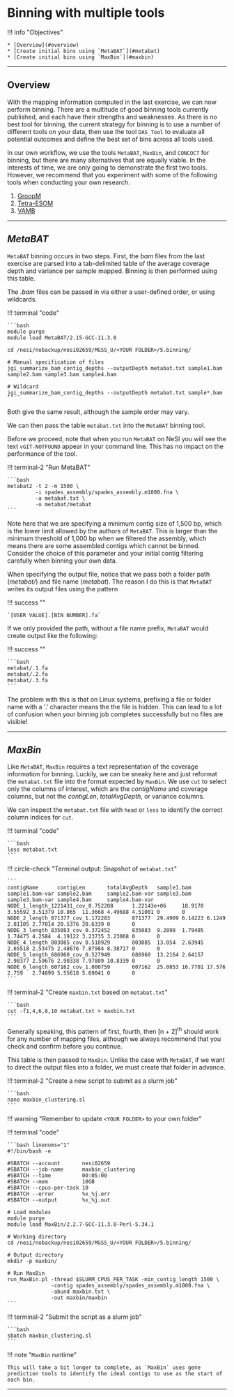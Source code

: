 # Binning with multiple tools

!!! info "Objectives"

    * [Overview](#overview)
    * [Create initial bins using `MetaBAT`](#metabat)
    * [Create initial bins using `MaxBin`](#maxbin)

---

## Overview

With the mapping information computed in the last exercise, we can now perform binning. There are a multitude of good binning tools currently published, and each have their strengths and weaknesses. As there is no best tool for binning, the current strategy for binning is to use a number of different tools on your data, then use the tool `DAS_Tool` to evaluate all potential outcomes and define the best set of bins across all tools used.

In our own workflow, we use the tools `MetaBAT`, `MaxBin`, and `CONCOCT` for binning, but there are many alternatives that are equally viable. In the interests of time, we are only going to demonstrate the first two tools. However, we recommend that you experiment with some of the following tools when conducting your own research.

1. [GroopM](http://ecogenomics.github.io/GroopM/)
1. [Tetra-ESOM](https://github.com/tetramerFreqs/Binning)
1. [VAMB](https://github.com/RasmussenLab/vamb)

---

## *MetaBAT*

`MetaBAT` binning occurs in two steps. First, the *bam* files from the last exercise are parsed into a tab-delimited table of the average coverage depth and variance per sample mapped. Binning is then performed using this table.

The *.bam* files can be passed in via either a user-defined order, or using wildcards.

!!! terminal "code"

    ```bash
    module purge
    module load MetaBAT/2.15-GCC-11.3.0

    cd /nesi/nobackup/nesi02659/MGSS_U/<YOUR FOLDER>/5.binning/

    # Manual specification of files
    jgi_summarize_bam_contig_depths --outputDepth metabat.txt sample1.bam sample2.bam sample3.bam sample4.bam

    # Wildcard
    jgi_summarize_bam_contig_depths --outputDepth metabat.txt sample*.bam
    ```

Both give the same result, although the sample order may vary.

We can then pass the table `metabat.txt` into the `MetaBAT` binning tool.

Before we proceed, note that when you run `MetaBAT` on NeSI you will see the text `vGIT-NOTFOUND` appear in your command line. This has no impact on the performance of the tool.

!!! terminal-2 "Run MetaBAT"

    ```bash
    metabat2 -t 2 -m 1500 \
             -i spades_assembly/spades_assembly.m1000.fna \
             -a metabat.txt \
             -o metabat/metabat
    ```

Note here that we are specifying a minimum contig size of 1,500 bp, which is the lower limit allowed by the authors of `MetaBAT`. This is larger than the minimum threshold of 1,000 bp when we filtered the assembly, which means there are some assembled contigs which cannot be binned. Consider the choice of this parameter and your initial contig filtering carefully when binning your own data.

When specifying the output file, notice that we pass both a folder path (*metabat/*) and file name (*metabat*). The reason I do this is that `MetaBAT` writes its output files using the pattern

!!! success ""

    `[USER VALUE].[BIN NUMBER].fa`

If we only provided the path, without a file name prefix, `MetaBAT` would create output like the following:

!!! success "" 

    ```bash
    metabat/.1.fa
    metabat/.2.fa
    metabat/.3.fa
    ```

The problem with this is that on Linux systems, prefixing a file or folder name with a '.' character means the the file is hidden. This can lead to a lot of confusion when your binning job completes successfully but no files are visible!

---

## *MaxBin*

Like `MetaBAT`, `MaxBin` requires a text representation of the coverage information for binning. Luckily, we can be sneaky here and just reformat the `metabat.txt` file into the format expected by `MaxBin`. We use `cut` to select only the columns of interest, which are the *contigName* and coverage columns, but not the *contigLen*, *totalAvgDepth*, or variance columns.

We can inspect the `metabat.txt` file with `head` or `less` to identify the correct column indices for `cut`.

!!! terminal "code"

    ```bash
    less metabat.txt
    ```

!!! circle-check "Terminal output: Snapshot of `metabat.txt`"

    ```
    contigName      contigLen       totalAvgDepth   sample1.bam     sample1.bam-var sample2.bam     sample2.bam-var sample3.bam     sample3.bam-var sample4.bam     sample4.bam-var
    NODE_1_length_1221431_cov_0.752208      1.22143e+06     18.9178 3.55592 3.51379 10.865  11.3668 4.49688 4.51001 0       0
    NODE_2_length_871377_cov_1.172283       871377  29.4909 6.14223 6.1249  2.81105 2.77014 20.5376 20.6339 0       0
    NODE_3_length_835083_cov_0.372452       835083  9.2898  1.79405 1.74475 4.2584  4.19122 3.23735 3.23068 0       0
    NODE_4_length_803085_cov_0.518929       803085  13.054  2.63945 2.65518 2.53475 2.48676 7.87984 8.38717 0       0
    NODE_5_length_686960_cov_0.527949       686960  13.2164 2.64157 2.98377 2.59676 2.90338 7.97809 10.8339 0       0
    NODE_6_length_607162_cov_1.000759       607162  25.0853 16.7701 17.576  2.759   2.74899 5.55618 5.69041 0       0
    ```

!!! terminal-2 "Create `maxbin.txt` based on `metabat.txt`"

    ```bash
    cut -f1,4,6,8,10 metabat.txt > maxbin.txt
    ```

Generally speaking, this pattern of first, fourth, then [n + 2]<sup>th</sup> should work for any number of mapping files, although we always recommend that you check and confirm before you continue.

This table is then passed to `MaxBin`. Unlike the case with `MetaBAT`, if we want to direct the output files into a folder, we must create that folder in advance.

!!! terminal-2 "Create a new script to submit as a slurm job"

    ```bash
    nano maxbin_clustering.sl
    ```

!!! warning "Remember to update `<YOUR FOLDER>` to your own folder"

!!! terminal "code"

    ```bash linenums="1"
    #!/bin/bash -e
    
    #SBATCH --account       nesi02659
    #SBATCH --job-name      maxbin_clustering
    #SBATCH --time          00:05:00
    #SBATCH --mem           10GB
    #SBATCH --cpus-per-task 10
    #SBATCH --error         %x_%j.err
    #SBATCH --output        %x_%j.out
    
    # Load modules
    module purge
    module load MaxBin/2.2.7-GCC-11.3.0-Perl-5.34.1
    
    # Working directory
    cd /nesi/nobackup/nesi02659/MGSS_U/<YOUR FOLDER>/5.binning/
    
    # Output directory
    mkdir -p maxbin/
    
    # Run MaxBin
    run_MaxBin.pl -thread $SLURM_CPUS_PER_TASK -min_contig_length 1500 \
                  -contig spades_assembly/spades_assembly.m1000.fna \
                  -abund maxbin.txt \
                  -out maxbin/maxbin
    ```

!!! terminal-2 "Submit the script as a slurm job"

    ```bash
    sbatch maxbin_clustering.sl
    ```

!!! note "`MaxBin` runtime"

    This will take a bit longer to complete, as `MaxBin` uses gene prediction tools to identify the ideal contigs to use as the start of each bin.

---
